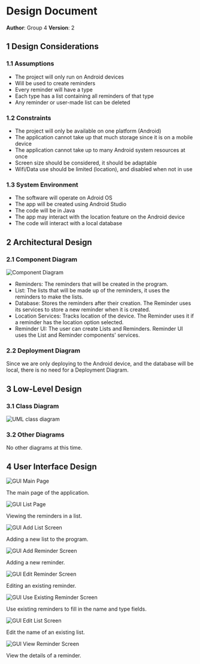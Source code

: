 # Design Document

**Author**: Group 4
**Version**: 2

## 1 Design Considerations

### 1.1 Assumptions

 - The project will only run on Android devices
 - Will be used to create reminders
 - Every reminder will have a type
 - Each type has a list containing all reminders of that type
 - Any reminder or user-made list can be deleted

### 1.2 Constraints

 - The project will only be available on one platform (Android)
 - The application cannot take up that much storage since it is on a mobile device
 - The application cannot take up to many Android system resources at once
 - Screen size should be considered, it should be adaptable
 - Wifi/Data use should be limited (location), and disabled when not in use

### 1.3 System Environment

 - The software will operate on Adroid OS
 - The app will be created using Android Studio
 - The code will be in Java
 - The app may interact with the location feature on the Android device
 - The code will interact with a local database

## 2 Architectural Design

### 2.1 Component Diagram

![Component Diagram](./figures/ComponentDiagram.jpeg)

 - Reminders: The reminders that will be created in the program.
 - List: The lists that will be made up of the reminders, it uses the reminders to make the lists.
 - Database: Stores the reminders after their creation. The Reminder uses its services to store a new reminder when it is created.
 - Location Services: Tracks location of the device. The Reminder uses it if a reminder has the location option selected.
 - Reminder UI: The user can create Lists and Reminders. Reminder UI uses the List and Reminder components' services.

### 2.2 Deployment Diagram

Since we are only deploying to the Android device, and the database will be local, there is no need for a Deployment Diagram.

## 3 Low-Level Design

### 3.1 Class Diagram

![UML class diagram](./figures/team-design.jpeg)

### 3.2 Other Diagrams

No other diagrams at this time.

## 4 User Interface Design

![GUI Main Page](./figures/GUI1.PNG)

The main page of the application.

![GUI List Page](./figures/GUI2.PNG)

Viewing the reminders in a list.

![GUI Add List Screen](./figures/GUI3.PNG)

Adding a new list to the program.

![GUI Add Reminder Screen](./figures/GUI4.PNG)

Adding a new reminder.

![GUI Edit Reminder Screen](./figures/GUI5.PNG)

Editing an existing reminder.

![GUI Use Existing Reminder Screen](./figures/GUI6.PNG)

Use existing reminders to fill in the name and type fields.

![GUI Edit List Screen](./figures/GUI7.PNG)

Edit the name of an existing list.

![GUI View Reminder Screen](./figures/GUI8.PNG)

View the details of a reminder.
